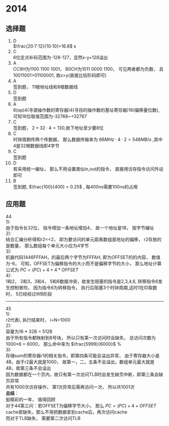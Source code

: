 # 2014
## 选择题 
1.  D  
    $\frac{20·7·12}{10·10}=16.8$ s  
2.  C  
8位定点补码范围为-128-127，显然x-y=128溢出  
1.  A  
CC9H为1100 1100 1001， B0CH为1011 0000 1100， 可见两者都为负数， 且10011001>01100001, 故x>y(直接比较阶码即可)  
1.  A  
签到题， 11根地址线和8根数据线  
1.  D  
签到题  
1.  A  
8(op)4(寻源操作数的寄存器)4(寻目的操作数的基址寄存器)16(偏移量位数),可知16位取值范围为-32768~+32767  
1.  C  
签到题， $2 + 32 · 4 = 130$,故下地址至少要8位  
1.  C  
时钟周期传两个传数据， 那么数据传输率为 $66MHz · 4 · 2 = 548MB/s$ ,其中4是32根数据线即4字节  
1.  C  
签到题  
1.  D  
若采用统一编址， 那么不用设置类似in,out的指令， 直接用访存指令访问外设即可  
1.  B  
签到题, $\frac{100}{400} = 0.25$ , 每400ns需要100ns的占用
## 应用题   
44  
1):  
由于指令长32位， 指令增加一条地址增加4， 故一个地址是1B， 按字节编址  
2):  
结合汇编分析得知r2<<2， 即为要访问的单元距离数组首地址的偏移， r2存放的是数量， 那么数组每个单元大小应为4字节  
3):  
机器代码1446FFFAH，的最后两个字节为FFFAH, 即为OFFSET的的内容， 数值为-6， 可知，OFFSET为偏移指令的大小而不是偏移字节的大小，
那么地址计算公式为 $PC = (PC) + 4 + 4 * OFFSET$  
4):  
1和2， 2和3，3和4，  5和6数据冲突，故发生阻塞的指令是2,3,4,6, 转移指令6发生控制冒险， 因为指令6为转移指令， 执行后阻塞3个时钟周期,这时1在ID取数时， 5已经经过WB阶段  
*** 
45  
1):  
r2代表i, 执行结束时， i=N=1000  
2):  
容量为16 * 32B = 512B  
由于所有指令都映射到8号块， 所以只有第一次访问时会缺失， 总访问次数为1000*6 = 6000， 那么命中率为 $\frac{5999}{6000}$ %  
3):  
存储sum的寄存器r1的相关指令，即第四条可能会溢出异常， 由于寄存器大小是4B，由于r2最大就是1000， 故第一，二，五条不会溢出，数组单元最大就是4B，故第三条不会溢出   
因为数据都在一个页内，故只有第一次访问TLB时会发生缺页中断，即第三条会缺页异常  
共有1000次访存操作， 第1次异常后需再访问一次， 所以共1001次  
**总结**：  
挺精彩的一年， 值得回顾  
对于44第三问：若OFFSET为偏移字节大小， 那么 $PC = (PC) + 4 + OFFSET$  
cache若缺失，那么不用把数据拿到cache后，再次访问cache  
而对于TLB缺失， 需要第二次访问TLB  